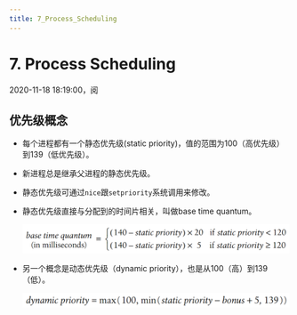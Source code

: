 ```yaml
---
title: 7_Process_Scheduling
---
```


# 7. Process Scheduling

2020-11-18 18:19:00，阅

## 优先级概念

- 每个进程都有一个静态优先级(static priority)，值的范围为100（高优先级）到139（低优先级）。
- 新进程总是继承父进程的静态优先级。
- 静态优先级可通过`nice`跟`setpriority`系统调用来修改。
- 静态优先级直接与分配到的时间片相关，叫做base time quantum。
    
    ![7%20Process%20Scheduling/Untitled.png](7%20Process%20Scheduling/Untitled.png)
    
- 另一个概念是动态优先级（dynamic priority），也是从100（高）到139（低）。
    
    ![7%20Process%20Scheduling/Untitled%201.png](7%20Process%20Scheduling/Untitled%201.png)